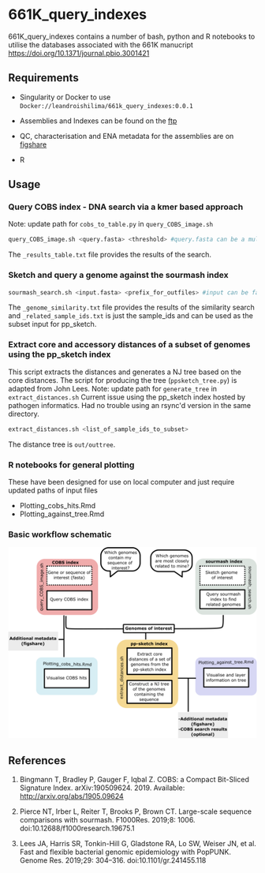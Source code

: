 # 661K_query_indexes

661K_query_indexes contains a number of bash, python and R notebooks to utilise the databases associated with the 661K manucript https://doi.org/10.1371/journal.pbio.3001421

## Requirements
* Singularity or Docker to use `Docker://leandroishilima/661k_query_indexes:0.0.1`

* Assemblies and Indexes can be found on the [ftp](http://ftp.ebi.ac.uk/pub/databases/ENA2018-bacteria-661k/)

* QC, characterisation and ENA metadata for the assemblies are on [figshare](https://doi.org/10.6084/m9.figshare.16437939.v1)

* R 

## Usage

### Query COBS index - DNA search via a kmer based approach
Note: update path for `cobs_to_table.py` in `query_COBS_image.sh` 
```bash
query_COBS_image.sh <query.fasta> <threshold> #query.fasta can be a multifasta
```
The `_results_table.txt` file provides the results of the search. 

### Sketch and query a genome against the sourmash index
```bash
sourmash_search.sh <input.fasta> <prefix_for_outfiles> #input can be fastq files as well
```
The `_genome_similarity.txt` file provides the results of the similarity search and `_related_sample_ids.txt` is just the sample_ids and can be used as the subset input for pp_sketch. 

### Extract core and accessory distances of a subset of genomes using the pp_sketch index
This script extracts the distances and generates a NJ tree based on the core distances. The script for producing the tree (`ppsketch_tree.py`) is adapted from John Lees. 
Note: update path for `generate_tree` in `extract_distances.sh` 
Current issue using the pp_sketch index hosted by pathogen informatics. Had no trouble using an rsync'd version in the same directory. 

```bash
extract_distances.sh <list_of_sample_ids_to_subset> 
```
The distance tree is `out/outtree`. 

### R notebooks for general plotting
These have been designed for use on local computer and just require updated paths of input files
* Plotting_cobs_hits.Rmd
* Plotting_against_tree.Rmd

### Basic workflow schematic

![plot](./query_flow_chart.png)

## References
1. Bingmann T, Bradley P, Gauger F, Iqbal Z. COBS: a Compact Bit-Sliced Signature Index. arXiv:190509624. 2019. Available: http://arxiv.org/abs/1905.09624

2. Pierce NT, Irber L, Reiter T, Brooks P, Brown CT. Large-scale sequence comparisons with sourmash. F1000Res. 2019;8: 1006. doi:10.12688/f1000research.19675.1

3. Lees JA, Harris SR, Tonkin-Hill G, Gladstone RA, Lo SW, Weiser JN, et al. Fast and flexible bacterial genomic epidemiology with PopPUNK. Genome Res. 2019;29: 304–316. doi:10.1101/gr.241455.118

